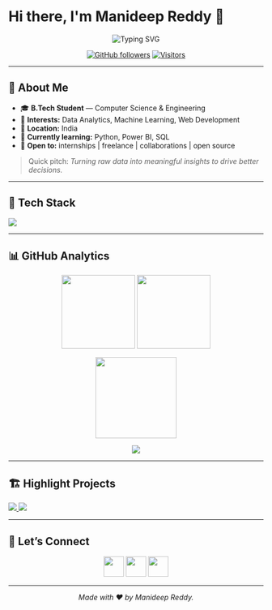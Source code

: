 # Hi there, I'm **Manideep Reddy** 👋

<p align="center">
  <img src="https://readme-typing-svg.herokuapp.com?size=28&duration=2500&pause=800&multiline=true&width=700&height=80&lines=Hi%2C+I'm+Manideep+%F0%9F%91%8B;Aspiring+Data+Analyst+%7C+Problem+Solver" alt="Typing SVG"/>
</p>

<p align="center">
  <a href="https://github.com/manideepreddy8956"><img alt="GitHub followers" src="https://img.shields.io/github/followers/manideepreddy8956?label=Follow&style=for-the-badge"></a>
  <a href="https://visitor-badge.laobi.icu/badge?page_id=manideepreddy8956.manideepreddy8956"><img alt="Visitors" src="https://visitor-badge.laobi.icu/badge?page_id=manideepreddy8956.manideepreddy8956&style=for-the-badge"></a>
</p>

---

## 🚀 About Me
- 🎓 **B.Tech Student** — Computer Science & Engineering  
- 💼 **Interests:** Data Analytics, Machine Learning, Web Development  
- 📍 **Location:** India  
- 🌱 **Currently learning:** Python, Power BI, SQL  
- 🤝 **Open to:** internships | freelance | collaborations | open source  

> Quick pitch: *Turning raw data into meaningful insights to drive better decisions.*

---

## 🧰 Tech Stack
<p>
  <img src="https://skillicons.dev/icons?i=python,sklearn,pandas,numpy,matplotlib,postgres,mysql,sqlite,git,github,linux,html,css,js,react,bootstrap,figma&perline=12"/>
</p>

---

## 📊 GitHub Analytics
<p align="center">
  <img src="https://github-readme-stats.vercel.app/api?username=manideepreddy8956&show_icons=true&hide_border=true" height="145" />
  <img src="https://github-readme-streak-stats.herokuapp.com/?user=manideepreddy8956&hide_border=true" height="145" />
</p>

<p align="center">
  <img src="https://github-readme-stats.vercel.app/api/top-langs/?username=manideepreddy8956&layout=compact&hide_border=true" height="160" />
</p>

<p align="center">
  <img src="https://github-profile-trophy.vercel.app/?username=manideepreddy8956&theme=flat&no-frame=true&margin-w=6&row=1" />
</p>

---

## 🏗️ Highlight Projects
<a href="https://github.com/manideepreddy8956/sample-project1">
  <img src="https://github-readme-stats.vercel.app/api/pin/?username=manideepreddy8956&repo=sample-project1&hide_border=true" />
</a>
<a href="https://github.com/manideepreddy8956/sample-project2">
  <img src="https://github-readme-stats.vercel.app/api/pin/?username=manideepreddy8956&repo=sample-project2&hide_border=true" />
</a>

---

## 🤝 Let’s Connect
<p align="center">
  <a href="mailto:manideep0611@gmail.com.com"><img src="https://skillicons.dev/icons?i=gmail" height="40"/></a>
  <a href="https://www.linkedin.com/in/manideepreddy8956/"><img src="https://skillicons.dev/icons?i=linkedin" height="40"/></a>
  <a href="https://github.com/manideepreddy8956"><img src="https://skillicons.dev/icons?i=github" height="40"/></a>
</p>

---
<p align="center">
  <i>Made with ❤️ by Manideep Reddy.</i>
</p>
